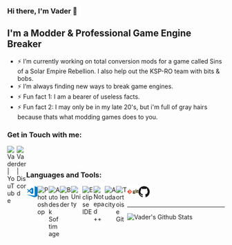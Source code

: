 ### Hi there, I'm Vader 👋

## I'm a Modder & Professional Game Engine Breaker

- ⚡ I’m currently working on total conversion mods for a game called Sins of a Solar Empire Rebellion. I also help out the KSP-RO team with bits & bobs.
- ⚡ I’m always finding new ways to break game engines.
- ⚡ Fun fact 1: I am a bearer of useless facts.
- ⚡ Fun fact 2: I may only be in my late 20's, but i'm full of gray hairs because thats what modding games does to you.

### Get in Touch with me:

[<img align="left" alt="Vader | YouTube" width="22px" src="https://cdn.jsdelivr.net/npm/simple-icons@v3/icons/twitter.svg" />][twitter]
[<img align="left" alt="Vader | Discord" width="22px" src="https://cdn.jsdelivr.net/npm/simple-icons@v3/icons/discord.svg" />][discord]

<br />
<br />

### Languages and Tools:

[<img align="left" alt="Visual Studio Code" width="26px" src="https://raw.githubusercontent.com/github/explore/80688e429a7d4ef2fca1e82350fe8e3517d3494d/topics/visual-studio-code/visual-studio-code.png" />][Visual Studio Code]
[<img align="left" alt="Photoshop" width="26px" src="https://www.adobe.com/content/dam/acom/en/products/elements-family/e14/el-to-ccpp/photoshop-cc.icon.svg" />][Photoshop]
[<img align="left" alt="Autodesk Softimage" width="26px" src="https://upload.wikimedia.org/wikipedia/en/6/64/SoftimageLogo.png" />][Autodesk Softimage]
[<img align="left" alt="Blender" width="26px" src="https://cdn.lo4d.com/t/icon/70/blender.png" />][Blender]
[<img align="left" alt="Unity" width="26px" src="https://visualpharm.com/assets/146/Unity-595b40b85ba036ed117de7e4.svg" />][Unity]
[<img align="left" alt="Eclipse IDE" width="26px" src="https://www.ochobitshacenunbyte.com/wp-content/uploads/2014/06/eclipse-logo-150.jpg" />][Eclipse IDE]
[<img align="left" alt="Notepad ++" width="26px" src="https://softati.com/wp-content/uploads/2017/03/Notepad-Logo-100x100.png" />][Notepad ++]
[<img align="left" alt="Audacity" width="26px" src="https://dl1.cbsistatic.com/i/r/2018/02/22/9e6186b5-d2fa-4977-ac0c-3508e03646c4/thumbnail/64x64/f829bd40da5f2e4354d90da302e8b88f/imgingest-6466192197538730306.png" />][Audacity]
[<img align="left" alt="Tortoise Git" width="26px" src="https://upload.wikimedia.org/wikipedia/commons/thumb/8/88/TortoiseGit_logo.svg/1200px-TortoiseGit_logo.svg.png" />][Tortoise Git]
[<img align="left" alt="Git" width="26px" src="https://raw.githubusercontent.com/github/explore/80688e429a7d4ef2fca1e82350fe8e3517d3494d/topics/git/git.png" />][Git]
[<img align="left" alt="GitHub" width="26px" src="https://raw.githubusercontent.com/github/explore/78df643247d429f6cc873026c0622819ad797942/topics/github/github.png" />][GitHub]

<br />
<br />

---

<img align="left" alt="Vader's Github Stats" src="https://github-readme-stats.codestackr.vercel.app/api?username=vader111&show_icons=true&hide_border=true" />

[twitter]: https://twitter.com/Vader111M
[discord]: https://discordapp.com/users/181751953905156096
[Visual Studio Code]: https://code.visualstudio.com
[Photoshop]: https://www.photoshop.com
[Autodesk Softimage]: https://en.wikipedia.org/wiki/Autodesk_Softimage
[Blender]: https://www.blender.org
[Unity]: https://unity.com
[Eclipse IDE]: https://www.eclipse.org/ide/
[Notepad ++]: https://notepad-plus-plus.org
[Audacity]: https://www.audacityteam.org/
[Tortoise Git]: https://tortoisegit.org/
[Git]: https://git-scm.com/
[GitHub]: https://github.com/

